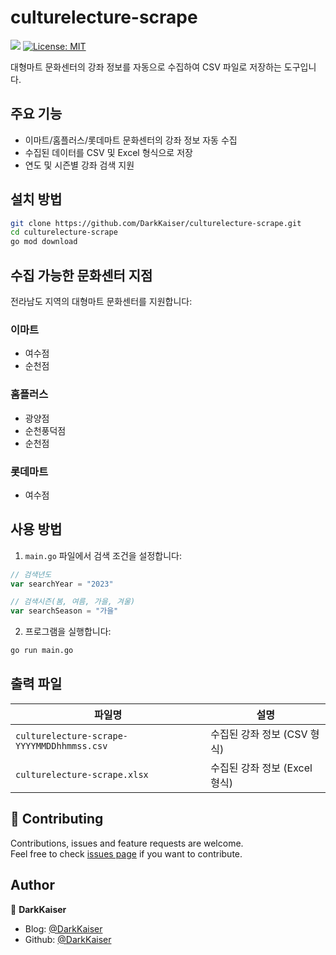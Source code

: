 # culturelecture-scrape

<p>
  <img src="https://img.shields.io/badge/Go-00ADD8?style=flat&logo=Go&logoColor=white" />
  <a href="https://github.com/DarkKaiser/culturelecture-scrape/blob/master/LICENSE">
    <img alt="License: MIT" src="https://img.shields.io/badge/license-MIT-yellow.svg" target="_blank" />
  </a>
</p>

대형마트 문화센터의 강좌 정보를 자동으로 수집하여 CSV 파일로 저장하는 도구입니다.

## 주요 기능

- 이마트/홈플러스/롯데마트 문화센터의 강좌 정보 자동 수집
- 수집된 데이터를 CSV 및 Excel 형식으로 저장
- 연도 및 시즌별 강좌 검색 지원

## 설치 방법

```bash
git clone https://github.com/DarkKaiser/culturelecture-scrape.git
cd culturelecture-scrape
go mod download
```

## 수집 가능한 문화센터 지점

전라남도 지역의 대형마트 문화센터를 지원합니다:

### 이마트
- 여수점
- 순천점

### 홈플러스
- 광양점
- 순천풍덕점
- 순천점

### 롯데마트
- 여수점

## 사용 방법

1. `main.go` 파일에서 검색 조건을 설정합니다:
```go
// 검색년도
var searchYear = "2023"

// 검색시즌(봄, 여름, 가을, 겨울)
var searchSeason = "가을"
```

2. 프로그램을 실행합니다:
```bash
go run main.go
```

## 출력 파일

| 파일명 | 설명 |
|--------|------|
| `culturelecture-scrape-YYYYMMDDhhmmss.csv` | 수집된 강좌 정보 (CSV 형식) |
| `culturelecture-scrape.xlsx` | 수집된 강좌 정보 (Excel 형식) |

## 🤝 Contributing

Contributions, issues and feature requests are welcome.<br />
Feel free to check [issues page](https://github.com/DarkKaiser/culturelecture-scrape/issues) if you want to contribute.

## Author

👤 **DarkKaiser**

- Blog: [@DarkKaiser](http://www.darkkaiser.com)
- Github: [@DarkKaiser](https://github.com/DarkKaiser)
